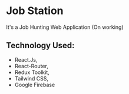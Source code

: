 # Job Station

It's a Job Hunting Web Application (On working)

## Technology Used:

- React.Js,
- React-Router,
- Redux Toolkit,
- Tailwind CSS,
- Google Firebase
